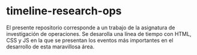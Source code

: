 # timeline-research-ops
El presente repositorio corresponde a un trabajo de la asignatura de investigación de operaciones. Se desarolla una línea de tiempo con HTML, CSS y JS en la que se presentan los eventos más importantes en el desarrollo de esta maravillosa área. 
